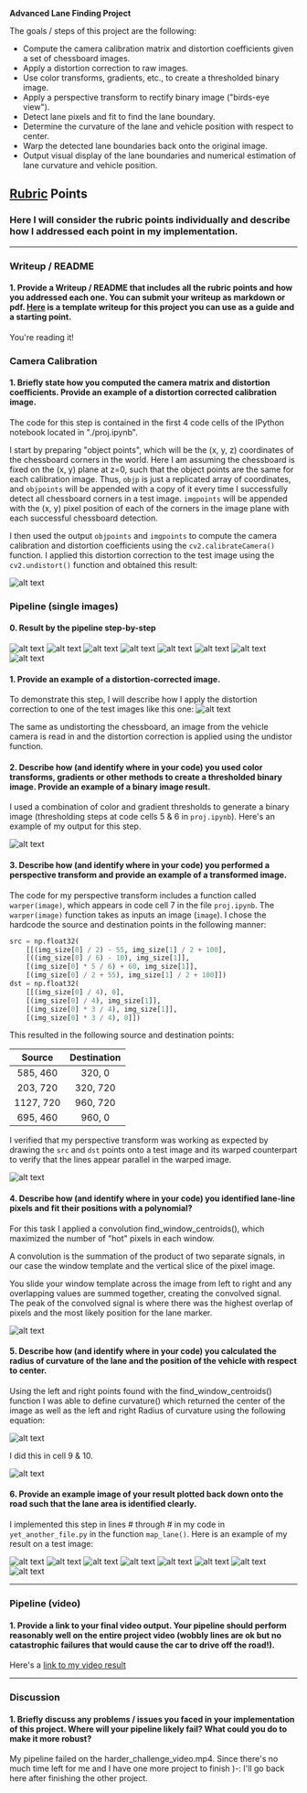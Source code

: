 **Advanced Lane Finding Project**

The goals / steps of this project are the following:

* Compute the camera calibration matrix and distortion coefficients given a set of chessboard images.
* Apply a distortion correction to raw images.
* Use color transforms, gradients, etc., to create a thresholded binary image.
* Apply a perspective transform to rectify binary image ("birds-eye view").
* Detect lane pixels and fit to find the lane boundary.
* Determine the curvature of the lane and vehicle position with respect to center.
* Warp the detected lane boundaries back onto the original image.
* Output visual display of the lane boundaries and numerical estimation of lane curvature and vehicle position.

[//]: # (Image References)

[image1]: ./output_images/calibration10.png "Undistorted"
[image2]: ./output_images/step_by_step1.png "Pipeline Steps 1"
[image3]: ./output_images/step_by_step2.png "Pipeline Steps 2"
[image4]: ./output_images/step_by_step3.png "Pipeline Steps 3"
[image5]: ./output_images/step_by_step4.png "Pipeline Steps 4"
[image6]: ./output_images/step_by_step5.png "Pipeline Steps 5"
[image7]: ./output_images/step_by_step6.png "Pipeline Steps 6"
[image8]: ./output_images/step_by_step7.png "Pipeline Steps 7"
[image9]: ./output_images/step_by_step8.png "Pipeline Steps 8"
[image10]: ./output_images/pipeline1.png "Pipeline 1"
[image11]: ./output_images/pipeline2.png "Pipeline 2"
[image12]: ./output_images/pipeline3.png "Pipeline 3"
[image13]: ./output_images/pipeline4.png "Pipeline 4"
[image14]: ./output_images/pipeline5.png "Pipeline 5"
[image15]: ./output_images/pipeline6.png "Pipeline 6"
[image16]: ./output_images/pipeline7.png "Pipeline 7"
[image17]: ./output_images/pipeline8.png "Pipeline 8"
[image18]: ./output_images/step1.png "Pipeline Example 1"
[image19]: ./output_images/step2.png "Pipeline Example 2"
[image20]: ./output_images/step3.png "Pipeline Example 3"
[image21]: ./output_images/step4.png "Pipeline Example 4"
[image22]: ./output_images/step5.png "Pipeline Example 5"
[image23]: ./output_images/formula.png "Formula"

[video1]: ./project_video_result.mp4 "Video"

## [Rubric](https://review.udacity.com/#!/rubrics/571/view) Points

### Here I will consider the rubric points individually and describe how I addressed each point in my implementation.  

---

### Writeup / README

#### 1. Provide a Writeup / README that includes all the rubric points and how you addressed each one.  You can submit your writeup as markdown or pdf.  [Here](https://github.com/udacity/CarND-Advanced-Lane-Lines/blob/master/writeup_template.md) is a template writeup for this project you can use as a guide and a starting point.  

You're reading it!

### Camera Calibration

#### 1. Briefly state how you computed the camera matrix and distortion coefficients. Provide an example of a distortion corrected calibration image.

The code for this step is contained in the first 4 code cells of the IPython notebook located in "./proj.ipynb".

I start by preparing "object points", which will be the (x, y, z) coordinates of the chessboard corners in the world. Here I am assuming the chessboard is fixed on the (x, y) plane at z=0, such that the object points are the same for each calibration image.  Thus, `objp` is just a replicated array of coordinates, and `objpoints` will be appended with a copy of it every time I successfully detect all chessboard corners in a test image.  `imgpoints` will be appended with the (x, y) pixel position of each of the corners in the image plane with each successful chessboard detection.  

I then used the output `objpoints` and `imgpoints` to compute the camera calibration and distortion coefficients using the `cv2.calibrateCamera()` function.  I applied this distortion correction to the test image using the `cv2.undistort()` function and obtained this result: 

![alt text][image1]

### Pipeline (single images)

#### 0. Result by the pipeline step-by-step

![alt text][image2]
![alt text][image3]
![alt text][image4]
![alt text][image5]
![alt text][image6]
![alt text][image7]
![alt text][image8]
![alt text][image9]

#### 1. Provide an example of a distortion-corrected image.

To demonstrate this step, I will describe how I apply the distortion correction to one of the test images like this one:
![alt text][image18]

The same as undistorting the chessboard, an image from the vehicle camera is read in and the distortion correction is applied using the undistor function.

#### 2. Describe how (and identify where in your code) you used color transforms, gradients or other methods to create a thresholded binary image.  Provide an example of a binary image result.

I used a combination of color and gradient thresholds to generate a binary image (thresholding steps at code cells 5 & 6 in `proj.ipynb`).  Here's an example of my output for this step.

![alt text][image19]

#### 3. Describe how (and identify where in your code) you performed a perspective transform and provide an example of a transformed image.

The code for my perspective transform includes a function called `warper(image)`, which appears in code cell 7 in the file `proj.ipynb`.  The `warper(image)` function takes as inputs an image (`image`).  I chose the hardcode the source and destination points in the following manner:

```python
src = np.float32(
    [[(img_size[0] / 2) - 55, img_size[1] / 2 + 100],
    [((img_size[0] / 6) - 10), img_size[1]],
    [(img_size[0] * 5 / 6) + 60, img_size[1]],
    [(img_size[0] / 2 + 55), img_size[1] / 2 + 100]])
dst = np.float32(
    [[(img_size[0] / 4), 0],
    [(img_size[0] / 4), img_size[1]],
    [(img_size[0] * 3 / 4), img_size[1]],
    [(img_size[0] * 3 / 4), 0]])
```

This resulted in the following source and destination points:

| Source        | Destination   | 
|:-------------:|:-------------:| 
| 585, 460      | 320, 0        | 
| 203, 720      | 320, 720      |
| 1127, 720     | 960, 720      |
| 695, 460      | 960, 0        |

I verified that my perspective transform was working as expected by drawing the `src` and `dst` points onto a test image and its warped counterpart to verify that the lines appear parallel in the warped image.

![alt text][image20]

#### 4. Describe how (and identify where in your code) you identified lane-line pixels and fit their positions with a polynomial?

For this task I applied a convolution find_window_centroids(), which maximized the number of "hot" pixels in each window.

A convolution is the summation of the product of two separate signals, in our case the window template and the vertical slice of the pixel image.

You slide your window template across the image from left to right and any overlapping values are summed together, creating the convolved signal. The peak of the convolved signal is where there was the highest overlap of pixels and the most likely position for the lane marker.

![alt text][image21]

#### 5. Describe how (and identify where in your code) you calculated the radius of curvature of the lane and the position of the vehicle with respect to center.

Using the left and right points found with the find_window_centroids() function I was able to define curvature() which returned the center of the image as well as the left and right Radius of curvature using the following equation:

![alt text][image23]


I did this in cell 9 & 10.

![alt text][image22]

#### 6. Provide an example image of your result plotted back down onto the road such that the lane area is identified clearly.

I implemented this step in lines # through # in my code in `yet_another_file.py` in the function `map_lane()`.  Here is an example of my result on a test image:

![alt text][image10]
![alt text][image11]
![alt text][image12]
![alt text][image13]
![alt text][image14]
![alt text][image15]
![alt text][image16]
![alt text][image17]

---

### Pipeline (video)

#### 1. Provide a link to your final video output.  Your pipeline should perform reasonably well on the entire project video (wobbly lines are ok but no catastrophic failures that would cause the car to drive off the road!).

Here's a [link to my video result](./project_video_result.mp4)

---

### Discussion

#### 1. Briefly discuss any problems / issues you faced in your implementation of this project.  Where will your pipeline likely fail?  What could you do to make it more robust?

My pipeline failed on the harder_challenge_video.mp4. Since there's no much time left for me and I have one more project to finish )-: I'll go back here after finishing the other project.
